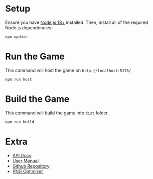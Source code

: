 # Setup
Ensure you have [Node.js 18+](https://nodejs.org) installed. Then, install all of the required Node.js dependencies:
```
npm update
```
# Run the Game
This command will host the game on `http://localhost:5173/`
```
npm run host
```

# Build the Game
This command will build the game into `dist` folder.
```
npm run build
```

# Extra
- [API Docs](https://api.playcanvas.com/)
- [User Manual](https://developer.playcanvas.com/user-manual/)
- [Github Repository](https://github.com/playcanvas/engine)
- [PNG Optimizer](https://tiny-img.com/png-compressor/)
